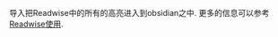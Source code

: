 导入把Readwise中的所有的高亮进入到obsidian之中. 更多的信息可以参考[Readwise使用](https://www.bilibili.com/video/BV1CP4y137am?spm_id_from=333.999.0.0).